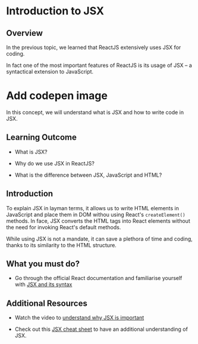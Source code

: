 ﻿# Introduction to JSX

## Overview

In the previous topic, we learned that ReactJS extensively uses JSX for coding.


In fact one of the most important features of ReactJS is its usage of JSX – a syntactical extension to JavaScript. 

# Add codepen image

In this concept, we will understand what is JSX and how to write code in JSX.

## Learning Outcome
-	What is JSX?

-	Why do we use JSX in ReactJS?

-	What is the difference between JSX, JavaScript and HTML?


## Introduction

To explain JSX in layman terms, it allows us to write HTML elements in JavaScript and place them in DOM withou using React's ```createElement()``` methods. In face, JSX converts the HTML tags into React elements without the need for invoking React's default methods.

While using JSX is not a mandate, it can save a plethora of time and coding, thanks to its similarity to the HTML structure.

## What you must do?

-	Go through the official React documentation and familiarise yourself with [JSX and its syntax](https://reactjs.org/docs/introducing-jsx.html) 

## Additional Resources

-	Watch the video to [understand why JSX is important](https://www.youtube.com/watch?v=x7cQ3mrcKaY)

-	Check out this [JSX cheat sheet](https://frontarm.com/james-k-nelson/jsx-live-cheatsheet/) to have an additional understanding of JSX.